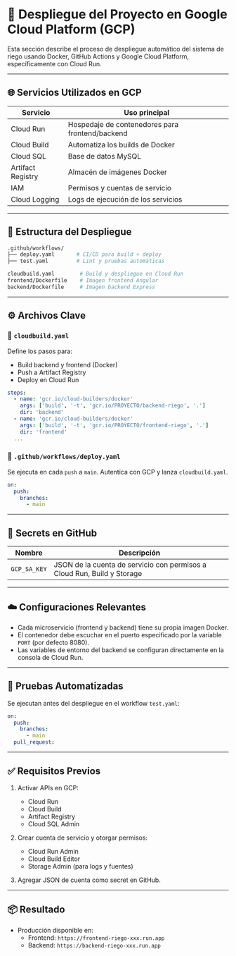 # 🚀 Despliegue del Proyecto en Google Cloud Platform (GCP)

Esta sección describe el proceso de despliegue automático del sistema de riego usando Docker, GitHub Actions y Google Cloud Platform, específicamente con Cloud Run.

---

## 🌐 Servicios Utilizados en GCP

| Servicio             | Uso principal                                   |
|----------------------|--------------------------------------------------|
| Cloud Run            | Hospedaje de contenedores para frontend/backend |
| Cloud Build          | Automatiza los builds de Docker                 |
| Cloud SQL            | Base de datos MySQL                             |
| Artifact Registry    | Almacén de imágenes Docker                      |
| IAM                  | Permisos y cuentas de servicio                  |
| Cloud Logging        | Logs de ejecución de los servicios              |

---

## 🧱 Estructura del Despliegue

```bash
.github/workflows/
├── deploy.yaml       # CI/CD para build + deploy
├── test.yaml         # Lint y pruebas automáticas

cloudbuild.yaml        # Build y despliegue en Cloud Run
frontend/Dockerfile    # Imagen frontend Angular
backend/Dockerfile     # Imagen backend Express
```

---

## ⚙️ Archivos Clave

### 📁 `cloudbuild.yaml`

Define los pasos para:

- Build backend y frontend (Docker)
- Push a Artifact Registry
- Deploy en Cloud Run

```yaml
steps:
  - name: 'gcr.io/cloud-builders/docker'
    args: ['build', '-t', 'gcr.io/PROYECTO/backend-riego', '.']
    dir: 'backend'
  - name: 'gcr.io/cloud-builders/docker'
    args: ['build', '-t', 'gcr.io/PROYECTO/frontend-riego', '.']
    dir: 'frontend'
  ...
```

### 📁 `.github/workflows/deploy.yaml`

Se ejecuta en cada `push` a `main`. Autentica con GCP y lanza `cloudbuild.yaml`.

```yaml
on:
  push:
    branches:
      - main
```

---

## 🔐 Secrets en GitHub

| Nombre         | Descripción                           |
|----------------|----------------------------------------|
| `GCP_SA_KEY`   | JSON de la cuenta de servicio con permisos a Cloud Run, Build y Storage |

---

## ☁️ Configuraciones Relevantes

- Cada microservicio (frontend y backend) tiene su propia imagen Docker.
- El contenedor debe escuchar en el puerto especificado por la variable `PORT` (por defecto 8080).
- Las variables de entorno del backend se configuran directamente en la consola de Cloud Run.

---

## 🧪 Pruebas Automatizadas

Se ejecutan antes del despliegue en el workflow `test.yaml`:

```yaml
on:
  push:
    branches:
      - main
  pull_request:
```

---

## ✅ Requisitos Previos

1. Activar APIs en GCP:
   - Cloud Run
   - Cloud Build
   - Artifact Registry
   - Cloud SQL Admin

2. Crear cuenta de servicio y otorgar permisos:
   - Cloud Run Admin
   - Cloud Build Editor
   - Storage Admin (para logs y fuentes)

3. Agregar JSON de cuenta como secret en GitHub.

---

## 📦 Resultado

- Producción disponible en:
  - Frontend: `https://frontend-riego-xxx.run.app`
  - Backend: `https://backend-riego-xxx.run.app`